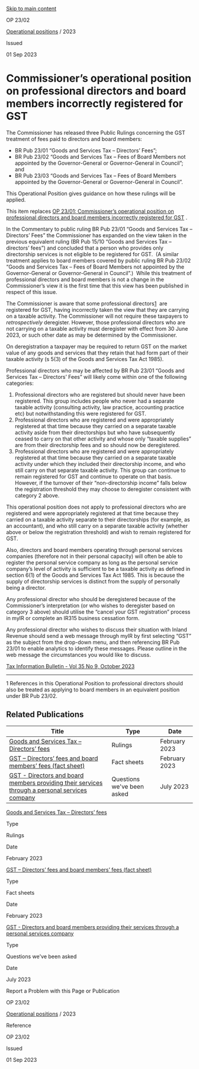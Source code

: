 [Skip to main content](#main-content-tt)

OP 23/02

[Operational positions](/publications#f-ttTypeFacet=Operational%20positions&sort=%40irscttissuedatetime%20descending&numberOfResults=25)
 / 2023

Issued

01 Sep 2023

Commissioner’s operational position on professional directors and board members incorrectly registered for GST
==============================================================================================================

The Commissioner has released three Public Rulings concerning the GST treatment of fees paid to directors and board members:

*   BR Pub 23/01 “Goods and Services Tax – Directors’ Fees”;
*   BR Pub 23/02 “Goods and Services Tax – Fees of Board Members not appointed by the Governor-General or Governor-General in Council”; and
*   BR Pub 23/03 “Goods and Services Tax – Fees of Board Members appointed by the Governor-General or Governor-General in Council”.

This Operational Position gives guidance on how these rulings will be applied.

This item replaces [OP 23/01: Commissioner’s operational position on professional directors and board members incorrectly registered for GST](/operational-positions/2023/op-23-01)
.

In the Commentary to public ruling BR Pub 23/01 “Goods and Services Tax – Directors’ Fees” the Commissioner has expanded on the view taken in the previous equivalent ruling (BR Pub 15/10 “Goods and Services Tax – directors’ fees”) and concluded that a person who provides only directorship services is not eligible to be registered for GST.  (A similar treatment applies to board members covered by public ruling BR Pub 23/02 “Goods and Services Tax – Fees of Board Members not appointed by the Governor-General or Governor-General in Council”.)  While this treatment of professional directors and board members is not a change in the Commissioner’s view it is the first time that this view has been published in respect of this issue.

The Commissioner is aware that some professional directors[1](#footnote)
 are registered for GST, having incorrectly taken the view that they are carrying on a taxable activity. The Commissioner will not require these taxpayers to _retrospectively_ deregister. However, those professional directors who are not carrying on a taxable activity must deregister with effect from 30 June 2023, or such other date as may be determined by the Commissioner. 

On deregistration a taxpayer may be required to return GST on the market value of any goods and services that they retain that had form part of their taxable activity (s 5(3) of the Goods and Services Tax Act 1985). 

Professional directors who may be affected by BR Pub 23/01 “Goods and Services Tax – Directors’ Fees” will likely come within one of the following categories:

1.  Professional directors who are registered but should never have been registered. This group includes people who never had a separate taxable activity (consulting activity, law practice, accounting practice etc) but notwithstanding this were registered for GST.
2.  Professional directors who are registered and were appropriately registered at that time because they carried on a separate taxable activity aside from their directorships but who have subsequently ceased to carry on that other activity and whose only “taxable supplies” are from their directorship fees and so should now be deregistered.
3.  Professional directors who are registered and were appropriately registered at that time because they carried on a separate taxable activity under which they included their directorship income, and who still carry on that separate taxable activity. This group can continue to remain registered for GST and continue to operate on that basis. However, if the turnover of their “non-directorship income” falls below the registration threshold they may choose to deregister consistent with category 2 above.

This operational position does not apply to professional directors who are registered and were appropriately registered at that time because they carried on a taxable activity separate to their directorships (for example, as an accountant), and who still carry on a separate taxable activity (whether above or below the registration threshold) and wish to remain registered for GST.

Also, directors and board members operating through personal services companies (therefore not in their personal capacity) will often be able to register the personal service company as long as the personal service company’s level of activity is sufficient to be a taxable activity as defined in section 6(1) of the Goods and Services Tax Act 1985. This is because the supply of directorship services is distinct from the supply of personally being a director.

Any professional director who should be deregistered because of the Commissioner’s interpretation (or who wishes to deregister based on category 3 above) should utilise the “cancel your GST registration” process in myIR or complete an IR315 business cessation form.

Any professional director who wishes to discuss their situation with Inland Revenue should send a web message through myIR by first selecting “GST” as the subject from the drop-down menu, and then referencing BR Pub 23/01 to enable analytics to identify these messages. Please outline in the web message the circumstances you would like to discuss.

[Tax Information Bulletin - Vol 35 No 9, October 2023](/tib/volume-35---2023/tib-vol35-no9)

* * *

1 References in this Operational Position to professional directors should also be treated as applying to board members in an equivalent position under BR Pub 23/02.

Related Publications
--------------------

| Title | Type | Date |
| --- | --- | --- |
| [Goods and Services Tax – Directors’ fees](/rulings/public/2023/br-pub-23-01---23-03) | Rulings | February 2023 |
| [GST – Directors’ fees and board members’ fees (fact sheet)](/fact-sheets/2023/br-pub-23-01---23-03-fs) | Fact sheets | February 2023 |
| [GST - Directors and board members providing their services through a personal services company](/questions-we-ve-been-asked/2023/qb-23-07) | Questions we've been asked | July 2023 |

[Goods and Services Tax – Directors’ fees](/rulings/public/2023/br-pub-23-01---23-03)

Type

Rulings

Date

February 2023

[GST – Directors’ fees and board members’ fees (fact sheet)](/fact-sheets/2023/br-pub-23-01---23-03-fs)

Type

Fact sheets

Date

February 2023

[GST - Directors and board members providing their services through a personal services company](/questions-we-ve-been-asked/2023/qb-23-07)

Type

Questions we've been asked

Date

July 2023

Report a Problem with this Page or Publication

OP 23/02

[Operational positions](/publications#f-ttTypeFacet=Operational%20positions&sort=%40irscttissuedatetime%20descending&numberOfResults=25)
 / 2023

Reference

OP 23/02

Issued

01 Sep 2023